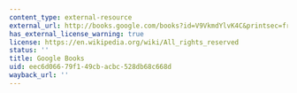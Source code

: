 ```yaml
---
content_type: external-resource
external_url: http://books.google.com/books?id=V9VkmdYlvK4C&printsec=frontcover&source=gbs_ge_summary_r&cad=0#v=onepage&q&f=false
has_external_license_warning: true
license: https://en.wikipedia.org/wiki/All_rights_reserved
status: ''
title: Google Books
uid: eec6d066-79f1-49cb-acbc-528db68c668d
wayback_url: ''
---
```


